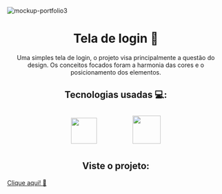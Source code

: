 ![mockup-portfolio3](https://user-images.githubusercontent.com/92703403/155893308-6624663c-3b51-4bbf-bf33-54f9ddab79a6.png)


<h1 align="center">Tela de login 🔷</h1>

<p align="center">Uma simples tela de login, o projeto visa principalmente a questão do design.
Os conceitos focados foram a harmonia das cores e o posicionamento dos elementos.</p>

<h2 align="center">Tecnologias usadas 💻: </h2>


<div align="center">
 <img width="60px" style="margin: 10px 40px 10px 40px;" src="https://user-images.githubusercontent.com/92703403/155889912-5c94edd6-4ec3-4134-b292-efed1485f304.png">
 <img width="65px" style="margin: 10px 40px 10px 40px;" src="https://user-images.githubusercontent.com/92703403/155889946-02ebfd2b-3e6a-4c18-ac75-cb85dac1ecdc.png">

</div>

<h2 align="center">Viste o projeto: </h2>

<a href=https://brunocls.github.io/HotelParaiso/curso_flex>Clique aqui! 🖖</a>
